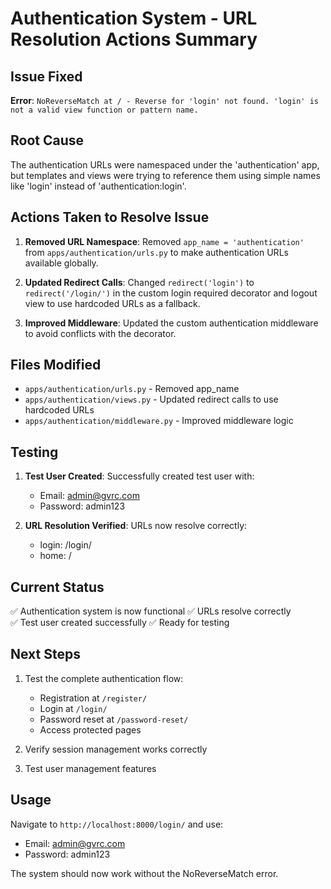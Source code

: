 # Authentication System - URL Resolution Actions Summary

## Issue Fixed

**Error**: `NoReverseMatch at / - Reverse for 'login' not found. 'login' is not a valid view function or pattern name.`

## Root Cause

The authentication URLs were namespaced under the 'authentication' app, but templates and views were trying to reference them using simple names like 'login' instead of 'authentication:login'.

## Actions Taken to Resolve Issue

1. **Removed URL Namespace**: Removed `app_name = 'authentication'` from `apps/authentication/urls.py` to make authentication URLs available globally.

2. **Updated Redirect Calls**: Changed `redirect('login')` to `redirect('/login/')` in the custom login required decorator and logout view to use hardcoded URLs as a fallback.

3. **Improved Middleware**: Updated the custom authentication middleware to avoid conflicts with the decorator.

## Files Modified

- `apps/authentication/urls.py` - Removed app_name
- `apps/authentication/views.py` - Updated redirect calls to use hardcoded URLs
- `apps/authentication/middleware.py` - Improved middleware logic

## Testing

1. **Test User Created**: Successfully created test user with:
   - Email: admin@gvrc.com
   - Password: admin123

2. **URL Resolution Verified**: URLs now resolve correctly:
   - login: /login/
   - home: /

## Current Status

✅ Authentication system is now functional
✅ URLs resolve correctly  
✅ Test user created successfully
✅ Ready for testing

## Next Steps

1. Test the complete authentication flow:
   - Registration at `/register/`
   - Login at `/login/` 
   - Password reset at `/password-reset/`
   - Access protected pages

2. Verify session management works correctly

3. Test user management features

## Usage

Navigate to `http://localhost:8000/login/` and use:
- Email: admin@gvrc.com
- Password: admin123

The system should now work without the NoReverseMatch error.
